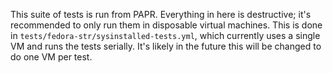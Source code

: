 This suite of tests is run from PAPR. Everything in here is destructive; it's
recommended to only run them in disposable virtual machines.  This is done
in `tests/fedora-str/sysinstalled-tests.yml`, which currently uses a single VM
and runs the tests serially.  It's likely in the future this will be changed
to do one VM per test.
